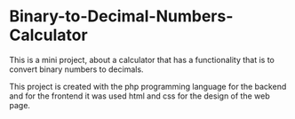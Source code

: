 # Binary-to-Decimal-Numbers-Calculator

This is a mini project, about a calculator that has a functionality that is to convert binary numbers to decimals.

This project is created with the php programming language for the backend and for the frontend it was used html and css for the design of the web page.
